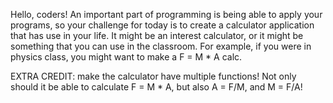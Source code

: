 <div class="md"><p>Hello, coders! An important part of programming is being able to apply your programs, so your challenge for today is to create a calculator application that has use in your life. It might be an interest calculator, or it might be something that you can use in the classroom. For example, if you were in physics class, you might want to make a F = M * A calc.</p>
<p>EXTRA CREDIT: make the calculator have multiple functions! Not only should it be able to calculate F = M * A, but also A = F/M, and M = F/A!</p>
</div>
